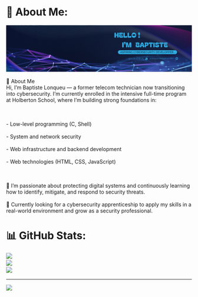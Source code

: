 # 💫 About Me:

![](https://github.com/lnqbat/lnqbat/blob/main/Image/BannerBlonqueu.png)

👋 About Me
<br>Hi, I’m Baptiste Lonqueu — a former telecom technician now transitioning into cybersecurity. I’m currently enrolled in the intensive full-time program at Holberton School, where I’m building strong foundations in:

<br><br>- Low-level programming (C, Shell)
<br><br>- System and network security
<br><br>- Web infrastructure and backend development
<br><br>- Web technologies (HTML, CSS, JavaScript)

<br><br>🔐 I’m passionate about protecting digital systems and continuously learning how to identify, mitigate, and respond to security threats.
<br><br>📌 Currently looking for a cybersecurity apprenticeship to apply my skills in a real-world environment and grow as a security professional.


# 📊 GitHub Stats:
![](https://github-readme-stats.vercel.app/api?username=lnqbat&theme=dark&hide_border=false&include_all_commits=false&count_private=false)<br/>
![](https://nirzak-streak-stats.vercel.app/?user=lnqbat&theme=dark&hide_border=false)<br/>
![](https://github-readme-stats.vercel.app/api/top-langs/?username=lnqbat&theme=dark&hide_border=false&include_all_commits=false&count_private=false&layout=compact)

---
[![](https://visitcount.itsvg.in/api?id=lnqbat&icon=10&color=13)](https://visitcount.itsvg.in)
